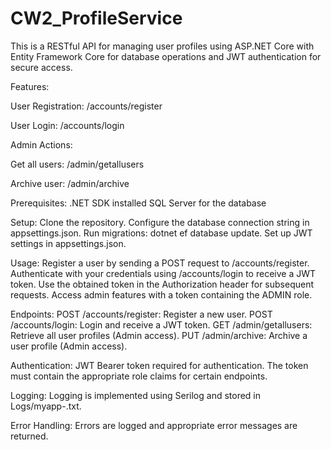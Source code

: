 # CW2_ProfileService
This is a RESTful API for managing user profiles using ASP.NET Core with Entity Framework Core for database operations and JWT authentication for secure access.

Features:

User Registration: /accounts/register

User Login: /accounts/login

Admin Actions:

Get all users: /admin/getallusers

Archive user: /admin/archive


Prerequisites:
.NET SDK installed
SQL Server for the database

Setup:
Clone the repository.
Configure the database connection string in appsettings.json.
Run migrations: dotnet ef database update.
Set up JWT settings in appsettings.json.

Usage:
Register a user by sending a POST request to /accounts/register.
Authenticate with your credentials using /accounts/login to receive a JWT token.
Use the obtained token in the Authorization header for subsequent requests.
Access admin features with a token containing the ADMIN role.

Endpoints:
POST /accounts/register: Register a new user.
POST /accounts/login: Login and receive a JWT token.
GET /admin/getallusers: Retrieve all user profiles (Admin access).
PUT /admin/archive: Archive a user profile (Admin access).

Authentication:
JWT Bearer token required for authentication.
The token must contain the appropriate role claims for certain endpoints.

Logging:
Logging is implemented using Serilog and stored in Logs/myapp-.txt.

Error Handling:
Errors are logged and appropriate error messages are returned.
